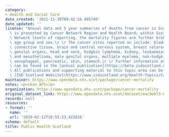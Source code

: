 ```yaml
---
category:
- Health and Social Care
date_created: '2021-11-30T09:42:26.495740'
date_updated: ''
license: "Annual data and 5 year summaries of deaths from cancer in Scotland. Data\
  \ is presented by Cancer Network Region and Health Board; within Scotland and\r\
  \ Network levels of reporting, the mortality figures are further broken down by\r\
  \ age group and sex.\r \r The cancer sites reported on include: bladder, bone and\
  \ connective tissue, brain and central nervous system, breast colorectal, female\
  \ genital organs, head and neck, hodgkin lymphoma, kidney, leukaemias, liver, lung\
  \ and mesothelioma, male genital organs, multiple myeloma, non-hodgkin lymphoma,\
  \ oesophageal, pancreatic, skin, stomach.\r \r Further information on cancer incidence\
  \ can be found in the [annual publication](https://beta.isdscotland.org/find-publications-and-data/conditions-and-diseases/cancer/cancer-mortality/).\
  \ All publications and supporting material to this topic area can be found on the\
  \ [ISD Scotland Website](https://www.isdscotland.org/Health-Topics/Cancer/Cancer-Statistics/)."
maintainer: https://www.opendata.nhs.scot/package/cancer-mortality
notes: <p>ckan API</p>
organization: https://www.opendata.nhs.scot/package/cancer-mortality
original_dataset_link: https://www.opendata.nhs.scot/dataset/eac9e673-09e2-4385-9879-c238f65468fd/resource/e7617772-9a43-402f-adf3-e6106edd9b2f/download/opendata_mort1620comb_ca.csv
records: null
resources:
- format: ''
  name: ''
  url: '2019-02-12T10:55:23.422816'
schema: default
title: Public Health Scotland
---
```

